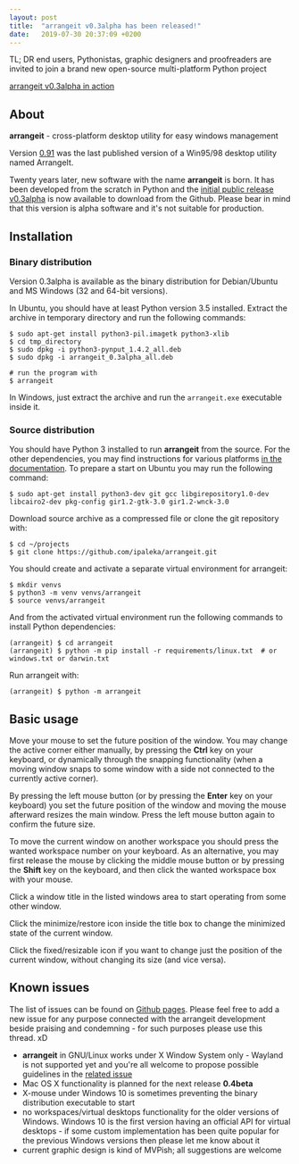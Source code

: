 ```yaml
---
layout: post
title:  "arrangeit v0.3alpha has been released!"
date:   2019-07-30 20:37:09 +0200
---
```

TL; DR end users, Pythonistas, graphic designers and proofreaders are invited to join a brand new open-source multi-platform Python project

[arrangeit v0.3alpha in action](https://vimeo.com/351440620)

## About

**arrangeit** - cross-platform desktop utility for easy windows management

Version [0.91](https://github.com/ipaleka/arrangeit/tree/master/assets) was the last published version of a Win95/98 desktop utility named ArrangeIt.

Twenty years later, new software with the name **arrangeit** is born. It has been developed from the scratch in Python and the [initial public release v0.3alpha](https://github.com/ipaleka/arrangeit/releases/tag/v0.3alpha) is now available to download from the Github. Please bear in mind that this version is alpha software and it's not suitable for production.

## Installation

### Binary distribution

Version 0.3alpha is available as the binary distribution for Debian/Ubuntu and MS Windows (32 and 64-bit versions).

In Ubuntu, you should have at least Python version 3.5 installed. Extract the archive in temporary directory and run the following commands:

    $ sudo apt-get install python3-pil.imagetk python3-xlib
    $ cd tmp_directory
    $ sudo dpkg -i python3-pynput_1.4.2_all.deb
    $ sudo dpkg -i arrangeit_0.3alpha_all.deb

    # run the program with
    $ arrangeit

In Windows, just extract the archive and run the `arrangeit.exe` executable inside it.

### Source distribution

You should have Python 3 installed to run **arrangeit** from the source. For the other dependencies, you may find instructions for various platforms [in the documentation](https://arrangeit.readthedocs.io/en/latest/development.html). To prepare a start on Ubuntu you may run the following command:

    $ sudo apt-get install python3-dev git gcc libgirepository1.0-dev libcairo2-dev pkg-config gir1.2-gtk-3.0 gir1.2-wnck-3.0

Download source archive as a compressed file or clone the git repository with:

    $ cd ~/projects
    $ git clone https://github.com/ipaleka/arrangeit.git

You should create and activate a separate virtual environment for arrangeit:

    $ mkdir venvs
    $ python3 -m venv venvs/arrangeit
    $ source venvs/arrangeit

And from the activated virtual environment run the following commands to install Python dependencies:

    (arrangeit) $ cd arrangeit
    (arrangeit) $ python -m pip install -r requirements/linux.txt  # or windows.txt or darwin.txt

Run arrangeit with:

    (arrangeit) $ python -m arrangeit


## Basic usage

Move your mouse to set the future position of the window. You may change the active
corner either manually, by pressing the **Ctrl** key on your keyboard, or dynamically
through the snapping functionality (when a moving window snaps to some window with a
side not connected to the currently active corner).

By pressing the left mouse button (or by pressing the **Enter** key on your keyboard)
you set the future position of the window and moving the mouse afterward resizes the
main window. Press the left mouse button again to confirm the future size.

To move the current window on another workspace you should press the wanted workspace
number on your keyboard. As an alternative, you may first release the mouse by
clicking the middle mouse button or by pressing the **Shift** key on the keyboard, and
then click the wanted workspace box with your mouse.

Click a window title in the listed windows area to start operating from some other
window.

Click the minimize/restore icon inside the title box to change the minimized state of the current window.

Click the fixed/resizable icon if you want to change just the position of the current window, without changing its size (and vice versa).

## Known issues

The list of issues can be found on [Github pages](https://github.com/ipaleka/arrangeit/issues). Please feel free to add a new issue for any purpose connected with the arrangeit development beside praising and condemning - for such purposes please use this thread. xD

- **arrangeit** in GNU/Linux works under X Window System only - Wayland is not supported yet and you're all welcome to propose possible guidelines in the [related issue](https://github.com/ipaleka/arrangeit/issues/5)
- Mac OS X functionality is planned for the next release **0.4beta**
- X-mouse under Windows 10 is sometimes preventing the binary distribution executable to start
- no workspaces/virtual desktops functionality for the older versions of Windows. Windows 10 is the first version having an official API for virtual desktops -  if some custom implementation has been quite popular for the previous Windows versions then please let me know about it
- current graphic design is kind of MVPish; all suggestions are welcome






[v0.3alpha]: https://github.com/ipaleka/arrangeit/releases/tag/v0.3alpha
[jekyll-gh]:   https://github.com/jekyll/jekyll
[jekyll-talk]: https://talk.jekyllrb.com/
